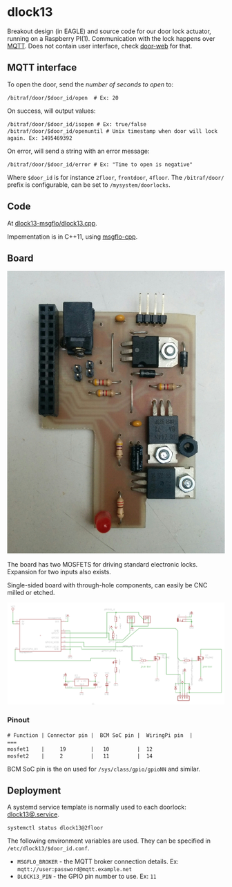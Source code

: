 # dlock13

Breakout design (in EAGLE) and source code for our door lock actuator, running on a Raspberry PI(1).
Communication with the lock happens over [MQTT](https://en.wikipedia.org/wiki/MQTT).
Does not contain user interface, check [door-web](https://github.com/bitraf/door-web) for that.

## MQTT interface

To open the door, send the *number of seconds to open* to:

    /bitraf/door/$door_id/open  # Ex: 20

On success, will output values:

    /bitraf/door/$door_id/isopen # Ex: true/false
    /bitraf/door/$door_id/openuntil # Unix timestamp when door will lock again. Ex: 1495469392

On error, will send a string with an error message:

    /bitraf/door/$door_id/error # Ex: "Time to open is negative"

Where `$door_id` is for instance `2floor`, `frontdoor`, `4floor`.
The `/bitraf/door/` prefix is configurable, can be set to `/mysystem/doorlocks`.

## Code

At [dlock13-msgflo/dlock13.cpp](./dlock13-msgflo/dlock13.cpp).

Impementation is in C++11, using [msgflo-cpp](https://github.com/msgflo/msgflo-cpp). 

## Board

![RPI breakout board with components](./doc/rpi-breakout-populated.jpg)

The board has two MOSFETS for driving standard electronic locks.
Expansion for two inputs also exists.

Single-sided board with through-hole components, can easily be CNC milled or etched.

![RPi breakout board schematic](./doc/rpi-breakout-schematic.png)

### Pinout

    # Function | Connector pin |  BCM SoC pin |  WiringPi pin  |
    ===
    mosfet1    |     19        |   10         |  12
    mosfet2    |     2         |   11         |  14

BCM SoC pin is the on used for `/sys/class/gpio/gpioNN` and similar.

## Deployment

A systemd service template is normally used to each doorlock: [dlock13@.service](dlock13-msgflo/dlock13@.service).

    systemctl status dlock13@2floor

The following environment variables are used. They can be specified in `/etc/dlock13/$door_id.conf`.

* `MSGFLO_BROKER` - the MQTT broker connection details. Ex: `mqtt://user:password@mqtt.example.net`
* `DLOCK13_PIN` - the GPIO pin number to use. Ex: `11`

